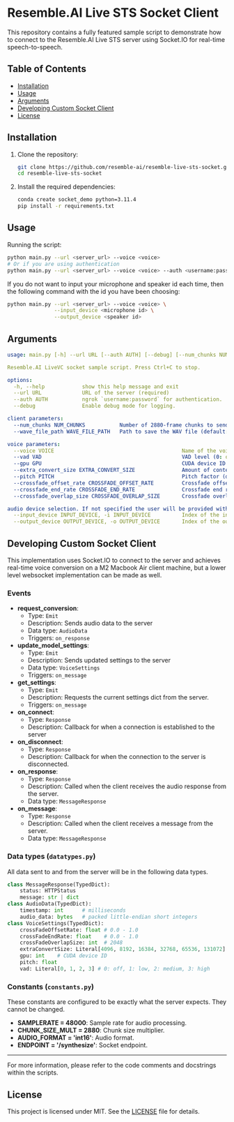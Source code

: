 # Resemble.AI Live STS Socket Client

This repository contains a fully featured sample script to demonstrate how to connect to the Resemble.AI Live STS server using Socket.IO for real-time speech-to-speech.

## Table of Contents
- [Installation](#installation)
- [Usage](#usage)
- [Arguments](#arguments)
- [Developing Custom Socket Client](#developing-custom-socket-client)
- [License](#license)

## Installation

1. Clone the repository:
    ```sh
    git clone https://github.com/resemble-ai/resemble-live-sts-socket.git  
    cd resemble-live-sts-socket
    ```

2. Install the required dependencies:
    ```sh
    conda create socket_demo python=3.11.4
    pip install -r requirements.txt
    ```

## Usage
Running the script:
```sh
python main.py --url <server_url> --voice <voice>
# Or if you are using authentication
python main.py --url <server_url> --voice <voice> --auth <username:password>
```
If you do not want to input your microphone and speaker id each time, then the following command with the id you have been choosing:
```sh
python main.py --url <server_url> --voice <voice> \
               --input_device <microphone id> \
               --output_device <speaker id>
```


## Arguments
```yaml
usage: main.py [-h] --url URL [--auth AUTH] [--debug] [--num_chunks NUM_CHUNKS] [--wave_file_path WAVE_FILE_PATH] [--voice VOICE] [--vad VAD] [--gpu GPU] [--extra_convert_size EXTRA_CONVERT_SIZE] [--pitch PITCH] [--crossfade_offset_rate CROSSFADE_OFFSET_RATE] [--crossfade_end_rate CROSSFADE_END_RATE] [--crossfade_overlap_size CROSSFADE_OVERLAP_SIZE] [--input_device INPUT_DEVICE] [--output_device OUTPUT_DEVICE]

Resemble.AI LiveVC socket sample script. Press Ctrl+C to stop.

options:
  -h, --help            show this help message and exit
  --url URL             URL of the server (required)
  --auth AUTH           ngrok `username:password` for authentication.
  --debug               Enable debug mode for logging.

client parameters:
  --num_chunks NUM_CHUNKS           Number of 2880-frame chunks to send to the server (default: 8).
  --wave_file_path WAVE_FILE_PATH   Path to save the WAV file (default: output.wav).

voice parameters:
  --voice VOICE                                         Name of the voice to use for synthesis.
  --vad VAD                                             VAD level (0: off, 1: low, 2: medium, 3: high) (default: 1).
  --gpu GPU                                             CUDA device ID (default: 0).
  --extra_convert_size EXTRA_CONVERT_SIZE               Amount of context for the server to use (4096, 8192, 16384, 32768, 65536, 131072) (default: 4096).
  --pitch PITCH                                         Pitch factor (default: 0).
  --crossfade_offset_rate CROSSFADE_OFFSET_RATE         Crossfade offset rate (0.0 - 1.0) (default: 0.1)
  --crossfade_end_rate CROSSFADE_END_RATE               Crossfade end rate (0.0 - 1.0) (default: 0.9).
  --crossfade_overlap_size CROSSFADE_OVERLAP_SIZE       Crossfade overlap size (default: 2048).

audio device selection. If not specified the user will be provided with a list of devices to choose from.:
  --input_device INPUT_DEVICE, -i INPUT_DEVICE          Index of the input audio device.
  --output_device OUTPUT_DEVICE, -o OUTPUT_DEVICE       Index of the output audio device.
```
## Developing Custom Socket Client
This implementation uses Socket.IO to connect to the server and achieves real-time voice conversion on a M2 Macbook Air client machine, but a lower level websocket implementation can be made as well. 

### Events
- **request_conversion**:
    - Type: `Emit`
    - Description: Sends audio data to the server
    - Data type: `AudioData`
    - Triggers: `on_response`
- **update_model_settings**: 
    - Type: `Emit`
    - Description: Sends updated settings to the server
    - Data type: `VoiceSettings`
    - Triggers: `on_message`
- **get_settings**:
    - Type: `Emit`
    - Description: Requests the current settings dict from the server.
    - Triggers: `on_message`
- **on_connect**:
    - Type: `Response`
    - Description: Callback for when a connection is established to the server
- **on_disconnect**:
    - Type: `Response`
    - Description: Callback for when the connection to the server is disconnected.
- **on_response**:
    - Type: `Response`
    - Description: Called when the client receives the audio response from the server.
    - Data type: `MessageResponse`
- **on_message**:
    - Type: `Response`
    - Description: Called when the client receives a message from the server.
    - Data type: `MessageResponse`

### Data types (`datatypes.py`)
All data sent to and from the server will be in the following data types.
```py
class MessageResponse(TypedDict):
    status: HTTPStatus
    message: str | dict
class AudioData(TypedDict):
    timestamp: int      # milliseconds
    audio_data: bytes   # packed little-endian short integers
class VoiceSettings(TypedDict):
    crossFadeOffsetRate: float # 0.0 - 1.0
    crossFadeEndRate: float    # 0.0 - 1.0 
    crossFadeOverlapSize: int  # 2048
    extraConvertSize: Literal[4096, 8192, 16384, 32768, 65536, 131072]
    gpu: int    # CUDA device ID
    pitch: float
    vad: Literal[0, 1, 2, 3] # 0: off, 1: low, 2: medium, 3: high
```

### Constants (`constants.py`)
These constants are configured to be exactly what the server expects. They cannot be changed.

- **SAMPLERATE = 48000**: Sample rate for audio processing.
- **CHUNK_SIZE_MULT = 2880**: Chunk size multiplier.
- **AUDIO_FORMAT = 'int16'**: Audio format.
- **ENDPOINT = '/synthesize'**: Socket endpoint.

---

For more information, please refer to the code comments and docstrings within the scripts.

## License

This project is licensed under MIT. See the [LICENSE](LICENSE) file for details.

